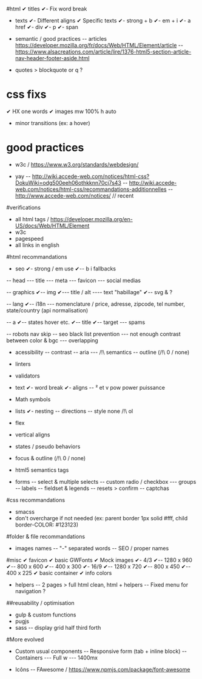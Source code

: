 #html
✔ titles
✔- Fix word break
- texts
✔- Different aligns
✔ Specific texts
✔- strong + b
✔- em + i
✔- a href
✔- div
✔- p
✔- span

- semantic / good practices
-- articles https://developer.mozilla.org/fr/docs/Web/HTML/Element/article
-- https://www.alsacreations.com/article/lire/1376-html5-section-article-nav-header-footer-aside.html

- quotes > blockquote or q ?

# css fixs
✔ HX one words
✔ images mw 100% h auto
- minor transitions (ex: a hover)

# good practices
- w3c / https://www.w3.org/standards/webdesign/

- yay
-- http://wiki.accede-web.com/notices/html-css?DokuWiki=odg500eeh06othkknn70cj7s43
-- http://wiki.accede-web.com/notices/html-css/recommandations-additionnelles
-- http://www.accede-web.com/notices/ // recent

#verifications
- all html tags / https://developer.mozilla.org/en-US/docs/Web/HTML/Element
- w3c
- pagespeed
- all links in english

#html recommandations
- seo
✔- strong / em use
✔-- b i fallbacks

-- head
--- title
--- meta
--- favicon
--- social medias

-- graphics
✔-- img
✔--- title / alt
---- text "habillage"
✔-- svg & ?

-- lang
✔-- i18n
--- nomenclature / price, adresse, zipcode, tel number, state/country (api normalisation)

-- a
✔-- states hover etc.
✔-- title
✔-- target
--- spams

-- robots nav skip
-- seo black list prevention
--- not enough contrast between color & bgc
--- overlapping

- acessibility
-- contrast
-- aria
--- /!\ semantics
-- outline (/!\ 0 / none)

- linters
- validators

- text
✔- word break
✔- aligns
-- ² et v pow power puissance

- Math symbols

- lists
✔- nesting
-- directions
-- style none /!\ ol

- flex

- vertical aligns

- states / pseudo behaviors

- focus & outline (/!\ 0 / none)

- html5 semantics tags

- forms
-- select & multiple selects
-- custom radio / checkbox
--- groups
-- labels
-- fieldset & legends
-- resets > confirm
-- captchas

#css recommandations
- smacss
- don't overcharge if not needed (ex: parent border 1px solid #fff, child border-COLOR: #123123)

#folder & file recommandations
- images names
--  "-" separated words
-- SEO / proper names


#misc
✔ favicon
✔ basic GWFonts
✔ Mock images
✔- 4/3
✔-- 1280 x 960
✔-- 800 x 600
✔-- 400 x 300
✔- 16/9
✔-- 1280 x 720
✔-- 800 x 450
✔-- 400 x 225
✔ basic container
✔ info colors

- helpers
-- 2 pages > full html clean, html + helpers
-- Fixed menu for navigation ?



##reusability / optimisation
- gulp & custom functions
- pugjs
- sass
-- display grid half third forth

#More evolved
- Custom usual components
-- Responsive form (tab + inline block)
-- Containers
--- Full w
--- 1400mx

- Icôns
-- FAwesome / <https://www.npmjs.com/package/font-awesome>